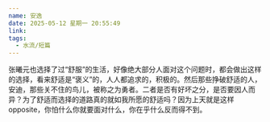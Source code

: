 ```yaml
---
name: 安逸
date: 2025-05-12 星期一 20:55:49
link: 
tags:
  - 水流/短篇
---
```


张曦元也选择了过“舒服”的生活，好像绝大部分人面对这个问题时，都会做出这样的选择，看来舒适是“褒义”的，人人都追求的，积极的。然后那些挣破舒适的人，安迪，那些关不住的鸟儿，被称之为勇者。二者是否有好坏之分，是否要因人而异？为了舒适而选择的道路真的就如我所愿的舒适吗？因为上天就是这样opposite，你怕什么你就要面对什么，你在乎什么反而得不到。